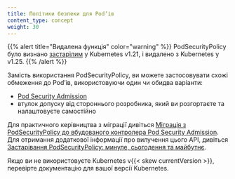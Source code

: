 ```yaml
---
title: Політики безпеки для Podʼів
content_type: concept
weight: 30
---
```


<!-- overview -->

{{% alert title="Видалена функція" color="warning" %}}
PodSecurityPolicy було визнано [застарілим](/blog/2021/04/08/kubernetes-1-21-release-announcement/#podsecuritypolicy-deprecation) у Kubernetes v1.21, і видалено з Kubernetes у v1.25.
{{% /alert %}}

Замість використання PodSecurityPolicy, ви можете застосовувати схожі обмеження до Podʼів, використовуючи один чи обидва варіанти:

- [Pod Security Admission](/docs/concepts/security/pod-security-admission/)
- втулок допуску від стороннього розробника, який ви розгортаєте та налаштовуєте самостійно

Для практичного керівництва з міграції дивіться [Міграція з PodSecurityPolicy до вбудованого контролера Pod Security Admission](/docs/tasks/configure-pod-container/migrate-from-psp/). Для отримання додаткової інформації про вилучення цього API,
дивіться [Застарівання PodSecurityPolicy: минуле, сьогодення та майбутнє](/blog/2021/04/06/podsecuritypolicy-deprecation-past-present-and-future/).

Якщо ви не використовуєте Kubernetes v{{< skew currentVersion >}}, перевірте документацію для вашої версії Kubernetes.
